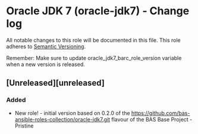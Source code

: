 # Oracle JDK 7 (oracle-jdk7) - Change log
 
All notable changes to this role will be documented in this file.
This role adheres to [Semantic Versioning](http://semver.org/spec/v2.0.0.html).
 
Remember: Make sure to update oracle_jdk7_barc_role_version variable when a new version is released.
 
## [Unreleased][unreleased]
 
### Added
 
* New role! - initial version based on 0.2.0 of the https://github.com/bas-ansible-roles-collection/oracle-jdk7.git flavour of the BAS Base Project - Pristine
